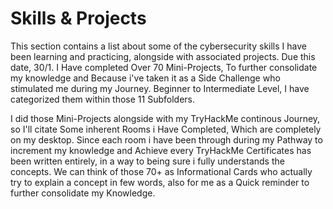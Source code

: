 # Skills & Projects

This section contains a list about some of the cybersecurity skills I have been learning and practicing, alongside with associated projects.
Due this date, 30/1. I Have completed Over 70 Mini-Projects, To further consolidate my knowledge and Because i've taken it as a Side Challenge who stimulated me during my Journey.
Beginner to Intermediate Level, I have categorized them within those 11 Subfolders.

I did those Mini-Projects alongside with my TryHackMe continous Journey, so I'll citate Some inherent Rooms i Have Completed, Which are completely on my desktop.
Since each room i have been through during my Pathway to increment my knowledge and Achieve every TryHackMe Certificates has been written entirely, in a way to being sure i fully understands the concepts.
We can think of those 70+ as Informational Cards who actually try to explain a concept in few words, also for me as a Quick reminder to further consolidate my Knowledge.
